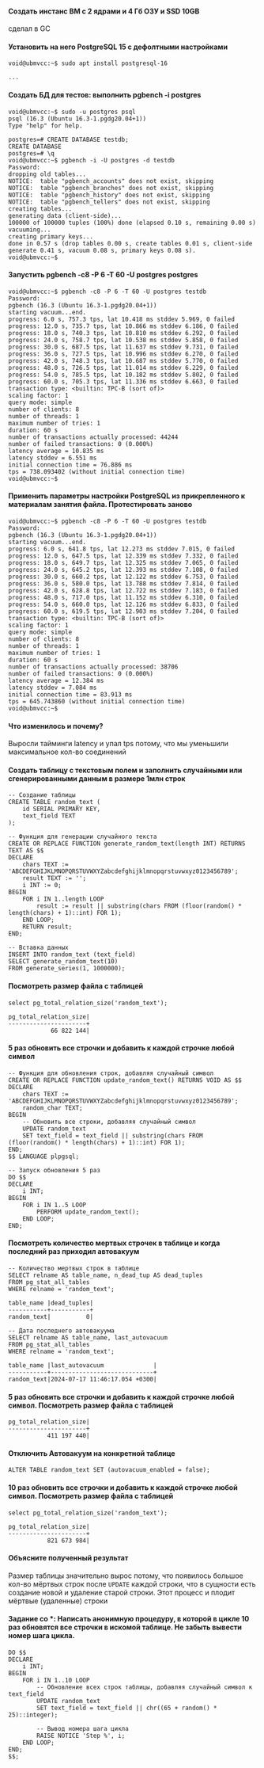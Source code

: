 #### Создать инстанс ВМ с 2 ядрами и 4 Гб ОЗУ и SSD 10GB
сделал в GC

#### Установить на него PostgreSQL 15 с дефолтными настройками
```
void@ubmvcc:~$ sudo apt install postgresql-16

...
```

#### Создать БД для тестов: выполнить pgbench -i postgres
```
void@ubmvcc:~$ sudo -u postgres psql
psql (16.3 (Ubuntu 16.3-1.pgdg20.04+1))
Type "help" for help.

postgres=# CREATE DATABASE testdb;
CREATE DATABASE
postgres=# \q
void@ubmvcc:~$ pgbench -i -U postgres -d testdb
Password:
dropping old tables...
NOTICE:  table "pgbench_accounts" does not exist, skipping
NOTICE:  table "pgbench_branches" does not exist, skipping
NOTICE:  table "pgbench_history" does not exist, skipping
NOTICE:  table "pgbench_tellers" does not exist, skipping
creating tables...
generating data (client-side)...
100000 of 100000 tuples (100%) done (elapsed 0.10 s, remaining 0.00 s)
vacuuming...
creating primary keys...
done in 0.57 s (drop tables 0.00 s, create tables 0.01 s, client-side generate 0.41 s, vacuum 0.08 s, primary keys 0.08 s).
void@ubmvcc:~$
```

#### Запустить pgbench -c8 -P 6 -T 60 -U postgres postgres
```
void@ubmvcc:~$ pgbench -c8 -P 6 -T 60 -U postgres testdb
Password:
pgbench (16.3 (Ubuntu 16.3-1.pgdg20.04+1))
starting vacuum...end.
progress: 6.0 s, 757.3 tps, lat 10.418 ms stddev 5.969, 0 failed
progress: 12.0 s, 735.7 tps, lat 10.866 ms stddev 6.186, 0 failed
progress: 18.0 s, 740.3 tps, lat 10.810 ms stddev 6.292, 0 failed
progress: 24.0 s, 758.7 tps, lat 10.538 ms stddev 5.858, 0 failed
progress: 30.0 s, 687.5 tps, lat 11.637 ms stddev 9.731, 0 failed
progress: 36.0 s, 727.5 tps, lat 10.996 ms stddev 6.270, 0 failed
progress: 42.0 s, 748.3 tps, lat 10.687 ms stddev 5.770, 0 failed
progress: 48.0 s, 726.5 tps, lat 11.014 ms stddev 6.229, 0 failed
progress: 54.0 s, 785.5 tps, lat 10.182 ms stddev 5.802, 0 failed
progress: 60.0 s, 705.3 tps, lat 11.336 ms stddev 6.663, 0 failed
transaction type: <builtin: TPC-B (sort of)>
scaling factor: 1
query mode: simple
number of clients: 8
number of threads: 1
maximum number of tries: 1
duration: 60 s
number of transactions actually processed: 44244
number of failed transactions: 0 (0.000%)
latency average = 10.835 ms
latency stddev = 6.551 ms
initial connection time = 76.886 ms
tps = 738.093402 (without initial connection time)
void@ubmvcc:~$
```

#### Применить параметры настройки PostgreSQL из прикрепленного к материалам занятия файла. Протестировать заново
```
void@ubmvcc:~$ pgbench -c8 -P 6 -T 60 -U postgres testdb
Password:
pgbench (16.3 (Ubuntu 16.3-1.pgdg20.04+1))
starting vacuum...end.
progress: 6.0 s, 641.8 tps, lat 12.273 ms stddev 7.015, 0 failed
progress: 12.0 s, 647.5 tps, lat 12.339 ms stddev 7.332, 0 failed
progress: 18.0 s, 649.7 tps, lat 12.325 ms stddev 7.065, 0 failed
progress: 24.0 s, 645.2 tps, lat 12.393 ms stddev 7.108, 0 failed
progress: 30.0 s, 660.2 tps, lat 12.122 ms stddev 6.753, 0 failed
progress: 36.0 s, 580.0 tps, lat 13.788 ms stddev 7.814, 0 failed
progress: 42.0 s, 628.8 tps, lat 12.722 ms stddev 7.183, 0 failed
progress: 48.0 s, 717.0 tps, lat 11.152 ms stddev 6.310, 0 failed
progress: 54.0 s, 660.0 tps, lat 12.126 ms stddev 6.833, 0 failed
progress: 60.0 s, 619.5 tps, lat 12.903 ms stddev 7.204, 0 failed
transaction type: <builtin: TPC-B (sort of)>
scaling factor: 1
query mode: simple
number of clients: 8
number of threads: 1
maximum number of tries: 1
duration: 60 s
number of transactions actually processed: 38706
number of failed transactions: 0 (0.000%)
latency average = 12.384 ms
latency stddev = 7.084 ms
initial connection time = 83.913 ms
tps = 645.743860 (without initial connection time)
void@ubmvcc:~$
```

#### Что изменилось и почему?
Выросли тайминги latency и упал tps потому, что мы уменьшили максимальное кол-во соединений

#### Создать таблицу с текстовым полем и заполнить случайными или сгенерированными данным в размере 1млн строк
```
-- Создание таблицы
CREATE TABLE random_text (
    id SERIAL PRIMARY KEY,
    text_field TEXT
);

-- Функция для генерации случайного текста
CREATE OR REPLACE FUNCTION generate_random_text(length INT) RETURNS TEXT AS $$
DECLARE
    chars TEXT := 'ABCDEFGHIJKLMNOPQRSTUVWXYZabcdefghijklmnopqrstuvwxyz0123456789';
    result TEXT := '';
    i INT := 0;
BEGIN
    FOR i IN 1..length LOOP
        result := result || substring(chars FROM (floor(random() * length(chars) + 1)::int) FOR 1);
    END LOOP;
    RETURN result;
END;

-- Вставка данных
INSERT INTO random_text (text_field)
SELECT generate_random_text(10)
FROM generate_series(1, 1000000);
```

#### Посмотреть размер файла с таблицей
```
select pg_total_relation_size('random_text');

pg_total_relation_size|
----------------------+
            66 822 144|
```

#### 5 раз обновить все строчки и добавить к каждой строчке любой символ
```
-- Функция для обновления строк, добавляя случайный символ
CREATE OR REPLACE FUNCTION update_random_text() RETURNS VOID AS $$
DECLARE
    chars TEXT := 'ABCDEFGHIJKLMNOPQRSTUVWXYZabcdefghijklmnopqrstuvwxyz0123456789';
    random_char TEXT;
BEGIN
    -- Обновить все строки, добавляя случайный символ
    UPDATE random_text
    SET text_field = text_field || substring(chars FROM (floor(random() * length(chars) + 1)::int) FOR 1);
END;
$$ LANGUAGE plpgsql;

-- Запуск обновления 5 раз
DO $$
DECLARE
    i INT;
BEGIN
    FOR i IN 1..5 LOOP
        PERFORM update_random_text();
    END LOOP;
END;
```

#### Посмотреть количество мертвых строчек в таблице и когда последний раз приходил автовакуум
```
-- Количество мертвых строк в таблице
SELECT relname AS table_name, n_dead_tup AS dead_tuples
FROM pg_stat_all_tables
WHERE relname = 'random_text';

table_name |dead_tuples|
-----------+-----------+
random_text|          0|
```

```
-- Дата последнего автовакуума
SELECT relname AS table_name, last_autovacuum
FROM pg_stat_all_tables
WHERE relname = 'random_text';

table_name |last_autovacuum              |
-----------+-----------------------------+
random_text|2024-07-17 11:46:17.054 +0300|
```

#### 5 раз обновить все строчки и добавить к каждой строчке любой символ. Посмотреть размер файла с таблицей
```
pg_total_relation_size|
----------------------+
           411 197 440|
```

#### Отключить Автовакуум на конкретной таблице
```
ALTER TABLE random_text SET (autovacuum_enabled = false);
```

#### 10 раз обновить все строчки и добавить к каждой строчке любой символ. Посмотреть размер файла с таблицей
```
select pg_total_relation_size('random_text');

pg_total_relation_size|
----------------------+
           821 673 984|
```

#### Объясните полученный результат
Размер таблицы значительно вырос потому, что появилось большое кол-во мёртвых строк после `UPDATE` каждой строки, что в сущности есть создание новой и удаление старой строки. Этот процесс и плодит мёртвые (удаленные) строки

#### Задание со *: Написать анонимную процедуру, в которой в цикле 10 раз обновятся все строчки в искомой таблице. Не забыть вывести номер шага цикла.
```
DO $$
DECLARE
    i INT;
BEGIN
    FOR i IN 1..10 LOOP
        -- Обновление всех строк таблицы, добавляя случайный символ к text_field
        UPDATE random_text
        SET text_field = text_field || chr((65 + random() * 25)::integer); 

        -- Вывод номера шага цикла
        RAISE NOTICE 'Step %', i;
    END LOOP;
END;
$$;
```
